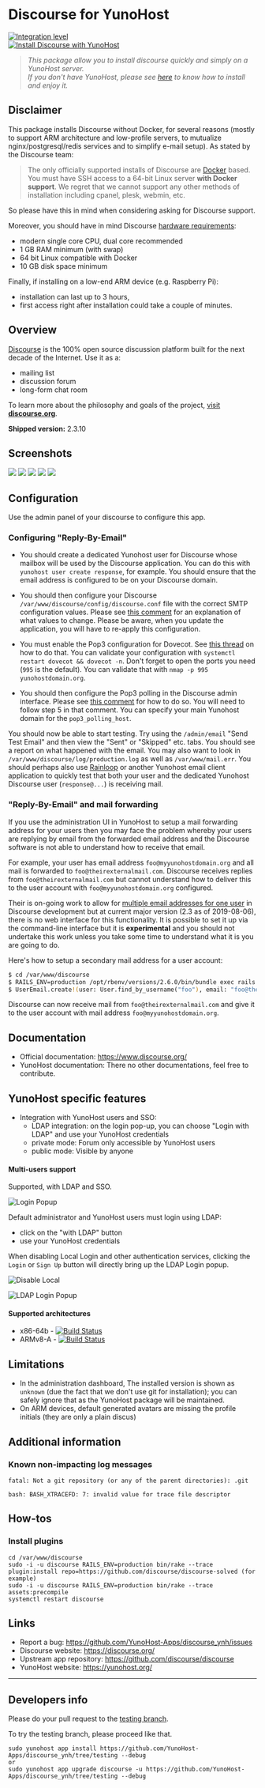 # Discourse for YunoHost

[![Integration level](https://dash.yunohost.org/integration/discoursediscourse.svg)](https://dash.yunohost.org/appci/app/discourse)  
[![Install Discourse with YunoHost](https://install-app.yunohost.org/install-with-yunohost.png)](https://install-app.yunohost.org/?app=discourse)

> *This package allow you to install discourse quickly and simply on a YunoHost server.  
If you don't have YunoHost, please see [here](https://yunohost.org/#/install) to know how to install and enjoy it.*

## Disclaimer

This package installs Discourse without Docker, for several reasons (mostly to support ARM architecture and low-profile servers, to mutualize nginx/postgresql/redis services and to simplify e-mail setup).
As stated by the Discourse team:
> The only officially supported installs of Discourse are [Docker](https://www.docker.io/) based. You must have SSH access to a 64-bit Linux server **with Docker support**. We regret that we cannot support any other methods of installation including cpanel, plesk, webmin, etc.

So please have this in mind when considering asking for Discourse support.

Moreover, you should have in mind Discourse [hardware requirements](https://github.com/discourse/discourse/blob/master/docs/INSTALL.md#hardware-requirements):
- modern single core CPU, dual core recommended
- 1 GB RAM minimum (with swap)
- 64 bit Linux compatible with Docker
- 10 GB disk space minimum

Finally, if installing on a low-end ARM device (e.g. Raspberry Pi):
- installation can last up to 3 hours,
- first access right after installation could take a couple of minutes.

## Overview
[Discourse](http://www.discourse.org) is the 100% open source discussion platform built for the next decade of the Internet. Use it as a:

- mailing list
- discussion forum
- long-form chat room

To learn more about the philosophy and goals of the project, [visit **discourse.org**](http://www.discourse.org).

**Shipped version:** 2.3.10

## Screenshots

![](https://cloud.githubusercontent.com/assets/1385470/25397876/3fe6cdac-29c0-11e7-8a41-9d0c0279f5a3.png)
![](https://cloud.githubusercontent.com/assets/1385470/25397920/71b24e4c-29c0-11e7-8bcf-7a47b888412e.png)
![](https://cloud.githubusercontent.com/assets/1385470/25398049/f0995962-29c0-11e7-99d7-a3b9c4f0b357.png)
![](https://cloud.githubusercontent.com/assets/1385470/25398115/2d560d96-29c1-11e7-9a96-b0134a4fedff.png)
![](https://www.discourse.org/a/img/about/mobile-devices-2x.jpg)

## Configuration

Use the admin panel of your discourse to configure this app.

### Configuring "Reply-By-Email"

* You should create a dedicated Yunohost user for Discourse whose mailbox will be used by the Discourse application. You can do this with `yunohost user create response`, for example. You should ensure that the email address is configured to be on your Discourse domain.

* You should then configure your Discourse `/var/www/discourse/config/discourse.conf` file with the correct SMTP configuration values. Please see [this comment](https://github.com/YunoHost-Apps/discourse_ynh/issues/2#issuecomment-409510325) for an explanation of what values to change. Please be aware, when you update the application, you will have to re-apply this configuration.

* You must enable the Pop3 configuration for Dovecot. See [this thread](https://forum.yunohost.org/t/how-to-enable-pop3-in-yunohost/1662/2) on how to do that. You can validate your configuration with `systemctl restart dovecot && dovecot -n`. Don't forget to open the ports you need (`995` is the default). You can validate that with `nmap -p 995 yunohostdomain.org`.

* You should then configure the Pop3 polling in the Discourse admin interface. Please see [this comment](https://meta.discourse.org/t/set-up-reply-via-email-support/14003) for how to do so. You will need to follow step 5 in that comment. You can specify your main Yunohost domain for the `pop3_polling_host`.

You should now be able to start testing. Try using the `/admin/email` "Send Test Email" and then view the "Sent" or "Skipped" etc. tabs. You should see a report on what happened with the email. You may also want to look in `/var/www/discourse/log/production.log` as well as `/var/www/mail.err`. You should perhaps also use [Rainloop](https://github.com/YunoHost-Apps/rainloop_ynh) or another Yunohost email client application to quickly test that both your user and the dedicated Yunohost Discourse user (`response@...`) is receiving mail.

### "Reply-By-Email" and mail forwarding

If you use the administration UI in YunoHost to setup a mail forwarding address for your users then you may face the problem whereby your users are replying by email from the forwarded email address and the Discourse software is not able to understand how to receive that email.

For example, your user has email address `foo@myyunohostdomain.org` and all mail is forwarded to `foo@theirexternalmail.com`. Discourse receives replies from `foo@theirexternalmail.com` but cannot understand how to deliver this to the user account with `foo@myyunohostdomain.org` configured.

Their is on-going work to allow for [multiple email addresses for one user](https://meta.discourse.org/t/additional-email-address-per-user-account-support/59847) in Discourse development but at current major version (2.3 as of 2019-08-06), there is no web interface for this functionality. It is possible to set it up via the command-line interface but it is **experimental** and you should not undertake this work unless you take some time to understand what it is you are going to do.

Here's how to setup a secondary mail address for a user account:

```bash
$ cd /var/www/discourse
$ RAILS_ENV=production /opt/rbenv/versions/2.6.0/bin/bundle exec rails c
$ UserEmail.create!(user: User.find_by_username("foo"), email: "foo@theirexternalmail.com")
```

Discourse can now receive mail from `foo@theirexternalmail.com` and give it to the user account with mail address `foo@myyunohostdomain.org`.

## Documentation

 * Official documentation: https://www.discourse.org/
 * YunoHost documentation: There no other documentations, feel free to contribute.

## YunoHost specific features

 * Integration with YunoHost users and SSO:
   * LDAP integration: on the login pop-up, you can choose "Login with LDAP" and use your YunoHost credentials
   * private mode: Forum only accessible by YunoHost users
   * public mode: Visible by anyone

#### Multi-users support

Supported, with LDAP and SSO.

![Login Popup](https://raw.githubusercontent.com/jonmbake/screenshots/master/discourse-ldap-auth/login.png)

Default administrator and YunoHost users must login using LDAP:
* click on the "with LDAP" button
* use your YunoHost credentials

When disabling Local Login and other authentication services, clicking the `Login` or `Sign Up` button will directly bring up the LDAP Login popup.

![Disable Local](https://raw.githubusercontent.com/jonmbake/screenshots/master/discourse-ldap-auth/disable_local.png)

![LDAP Login Popup](https://raw.githubusercontent.com/jonmbake/screenshots/master/discourse-ldap-auth/ldap_popup.png)

#### Supported architectures

* x86-64b - [![Build Status](https://ci-apps.yunohost.org/ci/logs/discourse%20%28Apps%29.svg)](https://ci-apps.yunohost.org/ci/apps/discourse/)
* ARMv8-A - [![Build Status](https://ci-apps-arm.yunohost.org/ci/logs/discourse%20%28Apps%29.svg)](https://ci-apps-arm.yunohost.org/ci/apps/discourse/)

## Limitations

* In the administration dashboard, The installed version is shown as `unknown` (due the fact that we don't use git for installation); you can safely ignore that as the YunoHost package will be maintained.
* On ARM devices, default generated avatars are missing the profile initials (they are only a plain discus)

## Additional information
### Known non-impacting log messages
```
fatal: Not a git repository (or any of the parent directories): .git

bash: BASH_XTRACEFD: 7: invalid value for trace file descriptor
```
## How-tos
### Install plugins
```
cd /var/www/discourse
sudo -i -u discourse RAILS_ENV=production bin/rake --trace plugin:install repo=https://github.com/discourse/discourse-solved (for example)
sudo -i -u discourse RAILS_ENV=production bin/rake --trace assets:precompile
systemctl restart discourse
```

## Links

 * Report a bug: https://github.com/YunoHost-Apps/discourse_ynh/issues
 * Discourse website: https://discourse.org/
 * Upstream app repository: https://github.com/discourse/discourse
 * YunoHost website: https://yunohost.org/

---

Developers info
----------------

Please do your pull request to the [testing branch](https://github.com/YunoHost-Apps/discourse_ynh/tree/testing).

To try the testing branch, please proceed like that.
```
sudo yunohost app install https://github.com/YunoHost-Apps/discourse_ynh/tree/testing --debug
or
sudo yunohost app upgrade discourse -u https://github.com/YunoHost-Apps/discourse_ynh/tree/testing --debug
```
